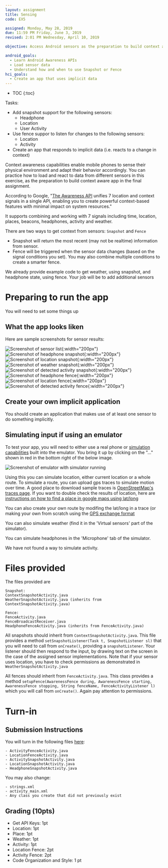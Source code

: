 ```yaml
---
layout: assignment
title: Sensing
code: EX5

assigned: Monday, May 28, 2019
due: 11:59 PM Friday, June 3, 2019
revised: 2:01 PM Wednesday, April 10, 2019

objective: Access Android sensors as the preparation to build context aware application.

android_goals:
  - Learn Android Awareness APIs
  - Load sensor data
  - Understand how and when to use Snapshot or Fence
hci_goals:
  - Create an app that uses implicit data
---
```


- TOC
{:toc}

Tasks:
- Add snapshot support for the following sensors:
  - Headphone
  - Location
  - User Activity
- Use fence suppor to listen for changes to the following sensors:
  - Location
  - Activity
- Create an app that responds to implicit data (i.e. reacts to a change in context)

Context awareness capabilities enable mobile phones to sense their physical environment and adapt their behavior accordingly. You can practice how to load and react to data from different sensors in this exercise, as the preparation to build context aware app in the final assignment. 

According to Google, "[The Awareness API](https://developers.google.com/awareness/) unifies 7 location and context signals in a single API, enabling you to create powerful context-based features with minimal impact on system resources."

It supports combining and working with 7 signals including time, location, places, beacons, headphones, activity and weather. 

There are two ways to get context from sensors: `Snapshot` and `Fence`
- Snapshot will return the most recent (may not be realtime) information from sensor.
- Fence will be triggered when the sensor data changes (based on the signal conditions you set). You may also combine multiple conditions to create a smarter fence.

We already provide example code to get weather, using snapshot, and headphone state, using fence. Your job will be to add additional sensors

# Preparing to run the app
You will need to set some things up

<!--
## Get your API Key

Follow the ["Quick Guide"](https://developers.google.com/places/web-service/get-api-key)
To use this guide, you will be asked at some point about whether you want to create a new app (the answer is yes, name it something like cse340-LaughingChipmunks, or whatever your repository name is, the names have to be unique).

You'll be asked to set up a billing account. However, for the minor use in this class, it shouldn't cost you anything. If this is a problem at all (e.g. you don't have a credit card), please reach out privately on Piazza.

When the interface gives you your API key **copy it and don't lose it**. That is the only time you'll ever see it for security reasons, you'll have to create a new app if you lose it.

When you have your API key, go to your android manifest and paste it in between the quotation marks labeled API_KEY.

```xml
<meta-data
     android:name="com.google.android.geo.API_KEY"
     android:value="YOUR KEY HERE"/>
```	    

## For advanced awareness things (optional)

You'll need to enable one more API than the automated quick guide does for you. This is the *awareness api*. To enable it, search for it in the search bar as shown here:

![Screenshot of awareness search](sensing/apisearch.png)

Click on the search result, and select **Enable.** You'll then need to click on the **Create Credentials** button and create credentials. Again, you'll get an API string which you'll need to add to your manifest, in the other API KEY meta data (just below the geo one). 
-->

## What the app looks liken

Here are sample screenshots for sensor results:

![Screenshot of sensor list](sensing/1.png){:width="200px"}
![Screenshot of headphone snapshot](sensing/2.png){:width="200px"}
![Screenshot of location snapshot](sensing/3.png){:width="200px"}
![Screenshot of weather snapshot](sensing/5.png){:width="200px"}
![Screenshot of detected activity snapshot](sensing/6.png){:width="200px"}
![Screenshot of headphone fence](sensing/7.png){:width="200px"}
![Screenshot of location fence](sensing/8.png){:width="200px"}
![Screenshot of detected activity fence](sensing/9.png){:width="200px"}


## Create your own implicit application
You should create an application that makes use of at least one sensor
to do something implicitly. 

## Simulating input if using an emulator
To test your app, you will need to either use a real phone or
[simulation
capabilities](https://developer.android.com/studio/run/emulator#extended)
built into the emulator. You bring it up by clicking on the "..."
shown in red in the bottom right of the below image.

![Screenshot of emulator with simulator running](sensing/simulator.png)

Using this you can simulate location, either current location or a
whole route. To simulate a route, you can upload gps traces to
simulate motion over time. A 
good place to download sample traces is [OpenStreetMap's traces
page](https://www.openstreetmap.org/traces/). If you want to double
check the results of location, here are [instructions on how to find a
place in google maps using
lat/long](https://support.google.com/maps/answer/18539?co=GENIE.Platform%3DDesktop&hl=en)

You can also create your own route by modifing the lat/long in a trace
(or making your own from scratch using the [GPS exchange
format](https://en.wikipedia.org/wiki/GPS_Exchange_Format) 

You can also simulate weather (find it in the 'Virtual sensors' part
of the simulator). 

You can simulate headphones in the 'Microphone' tab of the simulator.

We have not found a way to simulate activity.

# Files provided
The files provided are 

```
Snapshot:
ContextSnapshotActivity.java
WeatherSnapshotActivity.java (inherits from ContextSnapshotActivity.java)

Fence:
FenceActivity.java
FenceBroadcastReceiver.java 
HeadphoneFenceActivity.java (inherits from FenceActivity.java)
```

All snapshots should inherit from `ContextSnapshotActivity.java`. This
file provides a method `setSnapshotListener(Task t, SnapshotListener sl)` that you will need to
call from `onCreate()`, providing a `snapshotListener`. Your listener should then
respond to the input, by drawing text on the screen in the case of the
assigned sensor implementations. Note that if your sensor uses
location, you have to check permissions as demonstrated in `WeatherSnapshotActivity.java`

All fences should inherit from `FenceActivity.java`.
This class provides a method `setupFence(AwarenessFence during,
AwarenessFence starting, AwarenessFence stopping, String fenceName,
FenceActivityListener l)` which you will call from `onCreate()`. Again
pay attention to permissions. 


# Turn-in

## Submission Instructions

You will turn in the following files <a href="javascript:alert('Turn-in link pending assignment release');">here</a>:

```
- ActivityFenceActivity.java
- LocationFenceActivity.java
- ActivitySnapshotActivity.java
- LocationSnapshotActivity.java
- HeadphoneSnapshotActivity.java
```

You may also change:
```
- strings.xml
- activity_main.xml
- Any class you create that did not previously exist
```

## Grading (10pts)

- Get API Keys: 1pt
- Location: 1pt
- Place: 1pt
- Weather: 1pt
- Activity: 1pt
- Location Fence: 2pt
- Activity Fence: 2pt
- Code Organization and Style: 1 pt
